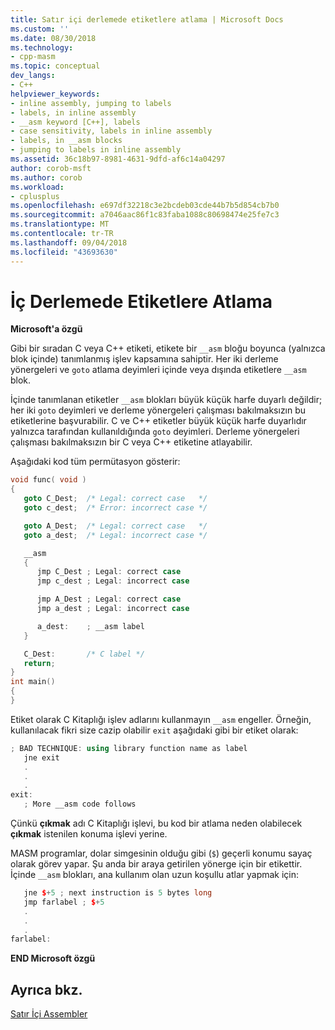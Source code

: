 ```yaml
---
title: Satır içi derlemede etiketlere atlama | Microsoft Docs
ms.custom: ''
ms.date: 08/30/2018
ms.technology:
- cpp-masm
ms.topic: conceptual
dev_langs:
- C++
helpviewer_keywords:
- inline assembly, jumping to labels
- labels, in inline assembly
- __asm keyword [C++], labels
- case sensitivity, labels in inline assembly
- labels, in __asm blocks
- jumping to labels in inline assembly
ms.assetid: 36c18b97-8981-4631-9dfd-af6c14a04297
author: corob-msft
ms.author: corob
ms.workload:
- cplusplus
ms.openlocfilehash: e697df32218c3e2bcdeb03cde44b7b5d854cb7b0
ms.sourcegitcommit: a7046aac86f1c83faba1088c80698474e25fe7c3
ms.translationtype: MT
ms.contentlocale: tr-TR
ms.lasthandoff: 09/04/2018
ms.locfileid: "43693630"
---
```

# <a name="jumping-to-labels-in-inline-assembly"></a>İç Derlemede Etiketlere Atlama

**Microsoft'a özgü**

Gibi bir sıradan C veya C++ etiketi, etikete bir `__asm` bloğu boyunca (yalnızca blok içinde) tanımlanmış işlev kapsamına sahiptir. Her iki derleme yönergeleri ve `goto` atlama deyimleri içinde veya dışında etiketlere `__asm` blok.

İçinde tanımlanan etiketler `__asm` blokları büyük küçük harfe duyarlı değildir; her iki `goto` deyimleri ve derleme yönergeleri çalışması bakılmaksızın bu etiketlerine başvurabilir. C ve C++ etiketler büyük küçük harfe duyarlıdır yalnızca tarafından kullanıldığında `goto` deyimleri. Derleme yönergeleri çalışması bakılmaksızın bir C veya C++ etiketine atlayabilir.

Aşağıdaki kod tüm permütasyon gösterir:

```cpp
void func( void )
{
   goto C_Dest;  /* Legal: correct case   */
   goto c_dest;  /* Error: incorrect case */

   goto A_Dest;  /* Legal: correct case   */
   goto a_dest;  /* Legal: incorrect case */

   __asm
   {
      jmp C_Dest ; Legal: correct case
      jmp c_dest ; Legal: incorrect case

      jmp A_Dest ; Legal: correct case
      jmp a_dest ; Legal: incorrect case

      a_dest:    ; __asm label
   }

   C_Dest:       /* C label */
   return;
}
int main()
{
}
```

Etiket olarak C Kitaplığı işlev adlarını kullanmayın `__asm` engeller. Örneğin, kullanılacak fikri size cazip olabilir `exit` aşağıdaki gibi bir etiket olarak:

```cpp
; BAD TECHNIQUE: using library function name as label
   jne exit
   .
   .
   .
exit:
   ; More __asm code follows
```

Çünkü **çıkmak** adı C Kitaplığı işlevi, bu kod bir atlama neden olabilecek **çıkmak** istenilen konuma işlevi yerine.

MASM programlar, dolar simgesinin olduğu gibi (`$`) geçerli konumu sayaç olarak görev yapar. Şu anda bir araya getirilen yönerge için bir etikettir. İçinde `__asm` blokları, ana kullanım olan uzun koşullu atlar yapmak için:

```cpp
   jne $+5 ; next instruction is 5 bytes long
   jmp farlabel ; $+5
   .
   .
   .
farlabel:
```

**END Microsoft özgü**

## <a name="see-also"></a>Ayrıca bkz.

[Satır İçi Assembler](../../assembler/inline/inline-assembler.md)<br/>